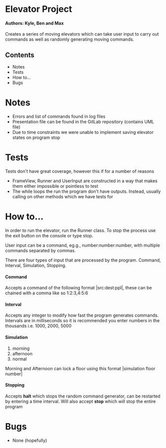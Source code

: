 # **Elevator Project**
#### Authors: Kyle, Ben and Max


Creates a series of moving elevators which can take user input to carry out commands as well as randomly generating moving commands.



## Contents
* Notes
* Tests
* How to...
* Bugs


# Notes
- Errors and list of commands found in log files
- Presentation file can be found in the GitLab repository (contains UML file)
- Due to time constraints we were unable to implement saving elevator states on program stop

# Tests
Tests don't have great coverage, however this if for a number of reasons
* FrameView, Runner and UserInput are constructed in a way that makes them either impossible or pointless to test
* The while loops the run the program don't have outputs. Instead, usually calling on other methods which we have tests for

# How to...
In order to run the elevator, run the Runner class. To stop the process use the exit button on the console or type stop.

User input can be a command, eg.g., number:number:number, with multiple commands separated by commas.

There are four types of input that are processed by the program. Command, Interval, Simulation, Stopping.


#### Command
Accepts a command of the following format |src:dest:ppl|, these can be chained with a comma like so 1:2:3,4:5:6

#### Interval
Accepts any integer to modify how fast the program generates commands. Intervals are in milliseconds so it is recommended you enter numbers in the thousands i.e. 1000, 2000, 5000

#### Simulation
<ol>
<li>morning</li>
<li>afternoon</li>
<li>normal</li>
</ol>

Morning and Afternoon can lock a floor using this format |simulation floor number|

#### Stopping
Accepts **halt** which stops the random command generator, can be restarted by entering a time interval. Will also accept **stop** which will stop the entire program

# Bugs
* None (hopefully)